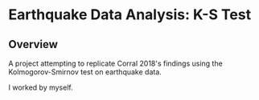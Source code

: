# Earthquake Data Analysis: K-S Test

## Overview
A project attempting to replicate Corral 2018's findings using the Kolmogorov-Smirnov test on earthquake data.

I worked by myself.
